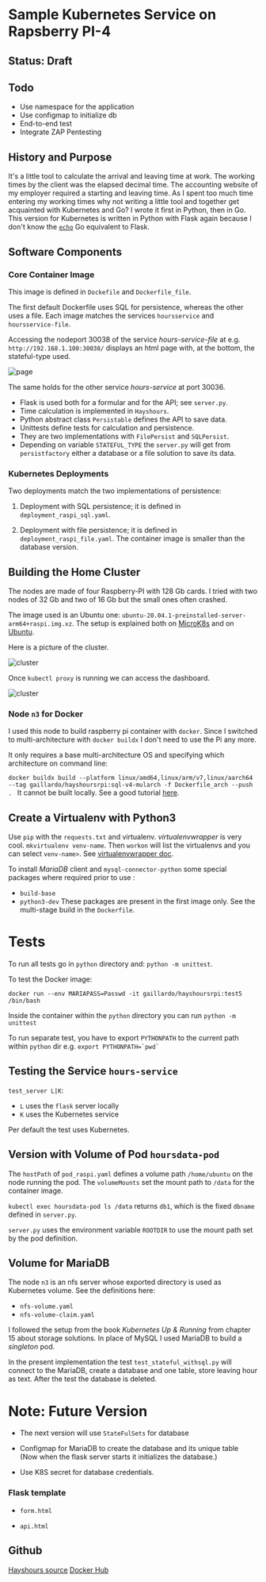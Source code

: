 # Sample Kubernetes Service on Rapsberry PI-4

## Status: Draft

## Todo

- Use namespace for the application
- Use configmap to initialize db
- End-to-end test
- Integrate ZAP Pentesting

## History and Purpose

It's a little tool to calculate the arrival and leaving
time at work.
The working times by the client was the elapsed decimal time.
The accounting website of
my employer required a starting
and leaving time. As I spent too much time
entering my working times why not writing a little tool
and together get acquainted with Kubernetes and Go?
I wrote it first in Python, then in Go. This version for Kubernetes
is written in Python with Flask again because I don't know
the [`echo`](https://github.com/labstack/echo) Go equivalent
to Flask.

## Software Components

### Core Container Image

This image is defined in `Dockefile` and `Dockerfile_file`.

The first default Dockerfile uses SQL for persistence, whereas the other
uses a file. Each image matches the services `hoursservice` and
`hoursservice-file`.

Accessing the nodeport 30038 of the service *hours-service-file*
at e.g. `http://192.168.1.100:30038/` displays an html page with,
at the bottom, the stateful-type used.


![page](html.png)

The same holds for the other service *hours-service* at port 30036.

- Flask is used both for a formular and for the API; see `server.py`.
- Time calculation is implemented in `Hayshours`.
- Python abstract class `Persistable` defines the API to save data.
- Unittests define tests for calculation and persistence.
- They are two implementations with `FilePersist` and `SQLPersist`.
- Depending on variable `STATEFUL_TYPE` the `server.py`
  will get from `persistfactory` either a database or a
  file solution to save its data.

### Kubernetes Deployments

Two deployments match the two implementations of persistence:

1. Deployment with SQL persistence; it is defined in
   `deployment_raspi_sql.yaml`.

2. Deployment with file persistence; it is defined in
   `deployment_raspi_file.yaml`. The container image is smaller
   than the database version.

## Building the Home Cluster

The nodes are made of four Raspberry-PI with 128 Gb cards.
I tried with two nodes of 32 Gb and two of 16 Gb but the
small ones often crashed.

The image used is an Ubuntu one: `ubuntu-20.04.1-preinstalled-server-arm64+raspi.img.xz`.
The setup is explained both on [MicroK8s](https://microk8s.io/)
and on [Ubuntu](https://ubuntu.com/tutorials/how-to-kubernetes-cluster-on-raspberry-pi#1-overview).

Here is a picture of the cluster.

![cluster](rpi-cluster.jpg)

Once `kubectl proxy` is running we can access the dashboard.

![cluster](dashboard.png)


### Node `n3` for Docker

I used this node to build raspberry pi container with `docker`.
Since I switched to multi-architecture with `docker buildx` 
I don't need to use the Pi any more.

It only requires a base multi-architecture OS and specifying
which architecture on command line:

``docker buildx build --platform linux/amd64,linux/arm/v7,linux/aarch64 --tag gaillardo/hayshoursrpi:sql-v4-mularch -f Dockerfile_arch --push .
``
It cannot be built locally. See a good tutorial [here](https://starkandwayne.com/blog/building-docker-images-for-kubernetes-on-arm/).

## Create a Virtualenv with Python3

Use `pip` with the `requests.txt` and virtualenv. *virtualenvwrapper* is very cool.
`mkvirtualenv venv-name`.
Then `workon` will list the virtualenvs and you can select `venv-name>`. See [virtualenvwrapper doc](https://virtualenvwrapper.readthedocs.io/en/latest/).

To install *MariaDB* client and `mysql-connector-python`
some special packages where required prior to use :
- `build-base`
- `python3-dev`
These packages are present in the first image only.
See the multi-stage build in the `Dockerfile`.

# Tests

To run all tests go in `python` directory and: `python -m unittest`.

To test the Docker image:

`docker run --env MARIAPASS=Passwd -it gaillardo/hayshoursrpi:test5 /bin/bash`

Inside the container within the `python` directory you
can run `python -m unittest`

To run separate test, you have to export `PYTHONPATH`
to the current path within `python` dir e.g. ``export PYTHONPATH=`pwd` ``

## Testing  the Service  `hours-service`

`test_server L|K`:

- `L` uses the `flask` server locally
- `K` uses the Kubernetes service

Per default the test uses Kubernetes.

## Version with Volume of Pod `hoursdata-pod`

The `hostPath` of `pod_raspi.yaml` defines a volume path `/home/ubuntu`
on the node running the pod. The `volumeMounts` set the mount
path to `/data` for the container image.

`kubectl exec hoursdata-pod ls /data` returns `db1`, which is the
fixed `dbname` defined in `server.py`.

`server.py` uses the environment variable `ROOTDIR` to use the
mount path set by the pod definition.

## Volume for MariaDB

The node `n3` is an nfs server whose exported directory is used as
Kubernetes volume. See the definitions here:
- `nfs-volume.yaml`
- `nfs-volume-claim.yaml`

I followed the setup from the book *Kubernetes Up & Running* from chapter
15 about storage solutions. In place of MySQL I used MariaDB to build
a *singleton* pod.

In the present implementation the test `test_stateful_withsql.py` will
connect to the MariaDB, create a database and one table, store leaving
hour as text. After the test the database is deleted.

# Note: Future Version

- The next version will use `StateFulSets` for database

- Configmap for MariaDB to create the database and its unique table
  (Now when the flask server starts it initializes the database.)

- Use K8S secret for database credentials.

### Flask template

- `form.html`

- `api.html`

## Github

[Hayshours source](https://github.com/OlivierGaillard/hayshoursrpi)
[Docker Hub](https://hub.docker.com/repository/docker/gaillardo/hayshoursrpi)
